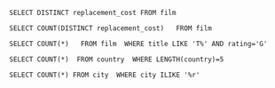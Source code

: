 `SELECT DISTINCT replacement_cost FROM film`

`SELECT COUNT(DISTINCT replacement_cost)   FROM film `

`SELECT COUNT(*)   FROM film  WHERE title LIKE 'T%' AND rating='G'`

`SELECT COUNT(*)  FROM country  WHERE LENGTH(country)=5`

`SELECT COUNT(*) FROM city  WHERE city ILIKE '%r'`
